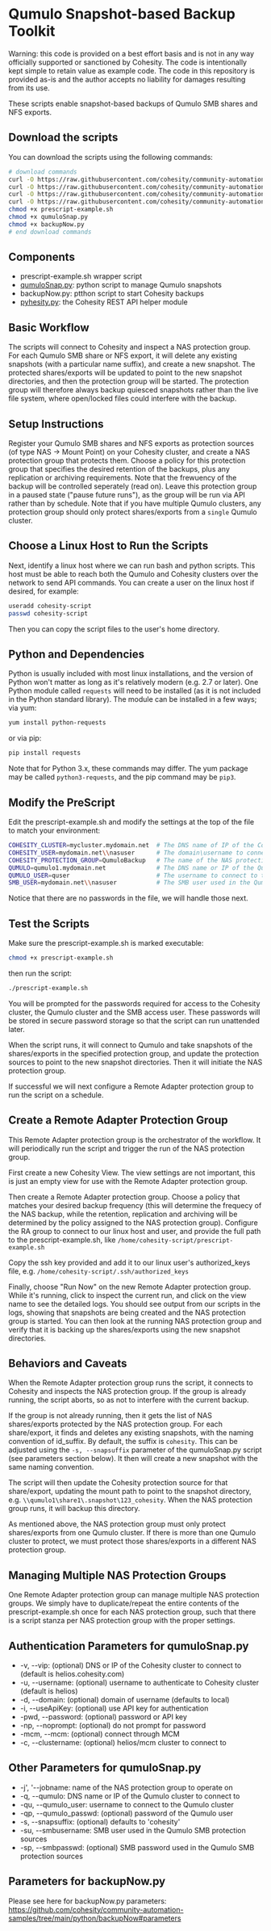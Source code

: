 # Qumulo Snapshot-based Backup Toolkit

Warning: this code is provided on a best effort basis and is not in any way officially supported or sanctioned by Cohesity. The code is intentionally kept simple to retain value as example code. The code in this repository is provided as-is and the author accepts no liability for damages resulting from its use.

These scripts enable snapshot-based backups of Qumulo SMB shares and NFS exports.

## Download the scripts

You can download the scripts using the following commands:

```bash
# download commands
curl -O https://raw.githubusercontent.com/cohesity/community-automation-samples/main/python/qumuloSnapper/prescript-example.sh
curl -O https://raw.githubusercontent.com/cohesity/community-automation-samples/main/python/qumuloSnapper/qumuloSnap.py
curl -O https://raw.githubusercontent.com/cohesity/community-automation-samples/main/python/backupNow/backupNow.py
curl -O https://raw.githubusercontent.com/cohesity/community-automation-samples/main/python/pyhesity.py
chmod +x prescript-example.sh
chmod +x qumuloSnap.py
chmod +x backupNow.py
# end download commands
```

## Components

* prescript-example.sh wrapper script
* [qumuloSnap.py](https://raw.githubusercontent.com/cohesity/community-automation-samples/main/python/qumuloSnapper/qumuloSnap.py): python script to manage Qumulo snapshots
* backupNow.py: ptthon script to start Cohesity backups
* [pyhesity.py](https://raw.githubusercontent.com/cohesity/community-automation-samples/main/python/pyhesity/pyhesity.py): the Cohesity REST API helper module

## Basic Workflow

The scripts will connect to Cohesity and inspect a NAS protection group. For each Qumulo SMB share or NFS export, it will delete any existing snapshots (with a particular name suffix), and create a new snapshot. The protected shares/exports will be updated to point to the new snapshot directories, and then the protection group will be started. The protection group will therefore always backup quiesced snapshots rather than the live file system, where open/locked files could interfere with the backup.

## Setup Instructions

Register your Qumulo SMB shares and NFS exports as protection sources (of type NAS -> Mount Point) on your Cohesity cluster, and create a NAS protection group that protects them. Choose a policy for this protection group that specifies the desired retention of the backups, plus any replication or archiving requirements. Note that the frewuency of the backup will be controlled seperately (read on). Leave this protection group in a paused state ("pause future runs"), as the group will be run via API rather than by schedule. Note that if you have multiple Qumulo clusters, any protection group should only protect shares/exports from a `single` Qumulo cluster.

## Choose a Linux Host to Run the Scripts

Next, identify a linux host where we can run bash and python scripts. This host must be able to reach both the Qumulo and Cohesity clusters over the network to send API commands. You can create a user on the linux host if desired, for example:

```bash
useradd cohesity-script
passwd cohesity-script
```

Then you can copy the script files to the user's home directory.

## Python and Dependencies

Python is usually included with most linux installations, and the version of Python won't matter as long as it's relatively modern (e.g. 2.7 or later). One Python module called `requests` will need to be installed (as it is not included in the Python standard library). The module can be installed in a few ways; via yum:

```bash
yum install python-requests
```

or via pip:

```bash
pip install requests
```

Note that for Python 3.x, these commands may differ. The yum package may be called `python3-requests`, and the pip command may be `pip3`.

## Modify the PreScript

Edit the prescript-example.sh and modify the settings at the top of the file to match your environment:

```bash
COHESITY_CLUSTER=mycluster.mydomain.net  # The DNS name of IP of the Cohesity cluster to connect to
COHESITY_USER=mydomain.net\\nasuser      # The domain\username to connect to the Cohesity cluster
COHESITY_PROTECTION_GROUP=QumuloBackup   # The name of the NAS protection group to operate on
QUMULO=qumulo1.mydomain.net              # The DNS name or IP of the Qumulo cluster to connect to 
QUMULO_USER=quser                        # The username to connect to the Qumulo cluster
SMB_USER=mydomain.net\\nasuser           # The SMB user used in the Qumulo SMB protection sources
```

Notice that there are no passwords in the file, we will handle those next.

## Test the Scripts

Make sure the prescript-example.sh is marked executable:

```bash
chmod +x prescript-example.sh
```

then run the script:

```bash
./prescript-example.sh
```

You will be prompted for the passwords required for access to the Cohesity cluster, the Qumulo cluster and the SMB access user. These passwords will be stored in secure password storage so that the script can run unattended later.

When the script runs, it will connect to Qumulo and take snapshots of the shares/exports in the specified protection group, and update the protection sources to point to the new snapshot directories. Then it will initiate the NAS protection group.

If successful we will next configure a Remote Adapter protection group to run the script on a schedule.

## Create a Remote Adapter Protection Group

This Remote Adapter protection group is the orchestrator of the workflow. It will periodically run the script and trigger the run of the NAS protection group.

First create a new Cohesity View. The view settings are not important, this is just an empty view for use with the Remote Adapter protection group.

Then create a Remote Adapter protection group. Choose a policy that matches your desired backup frequency (this will determine the frequecy of the NAS backup, while the retention, replication and archiving will be determined by the policy assigned to the NAS protection group). Configure the RA group to connect to our linux host and user, and provide the full path to the prescript-example.sh, like `/home/cohesity-script/prescript-example.sh`

Copy the ssh key provided and add it to our linux user's authorized_keys file, e.g. `/home/cohesity-script/.ssh/authorized_keys`

Finally, choose "Run Now" on the new Remote Adapter protection group. While it's running, click to inspect the current run, and click on the view name to see the detailed logs. You should see output from our scripts in the logs, showing that snapshots are being created and the NAS protection group is started. You can then look at the running NAS protection group and verify that it is backing up the shares/exports using the new snapshot directories.

## Behaviors and Caveats

When the Remote Adapter protection group runs the script, it connects to Cohesity and inspects the NAS protection group. If the group is already running, the script aborts, so as not to interfere with the current backup.

If the group is not already running, then it gets the list of NAS shares/exports protected by the NAS protection group. For each share/export, it finds and deletes any existing snapshots, with the naming convention of id_suffix. By default, the suffix is `cohesity`. This can be adjusted using the `-s, --snapsuffix` parameter of the qumuloSnap.py script (see parameters section below). It then will create a new snapshot with the same naming convention.

The script will then update the Cohesity protection source for that share/export, updating the mount path to point to the snapshot directory, e.g. `\\qumulo1\share1\.snapshot\123_cohesity`. When the NAS protection group runs, it will backup this directory.

As mentioned above, the NAS protection group must only protect shares/exports from one Qumulo cluster. If there is more than one Qumulo cluster to protect, we must protect those shares/exports in a different NAS protection group.

## Managing Multiple NAS Protection Groups

One Remote Adapter protection group can manage multiple NAS protection groups. We simply have to duplicate/repeat the entire contents of the prescript-example.sh once for each NAS protection group, such that there is a script stanza per NAS protection group with the proper settings.

## Authentication Parameters for qumuloSnap.py

* -v, --vip: (optional) DNS or IP of the Cohesity cluster to connect to (default is helios.cohesity.com)
* -u, --username: (optional) username to authenticate to Cohesity cluster (default is helios)
* -d, --domain: (optional) domain of username (defaults to local)
* -i, --useApiKey: (optional) use API key for authentication
* -pwd, --password: (optional) password or API key
* -np, --noprompt: (optional) do not prompt for password
* -mcm, --mcm: (optional) connect through MCM
* -c, --clustername: (optional) helios/mcm cluster to connect to

## Other Parameters for qumuloSnap.py

* -j', '--jobname: name of the NAS protection group to operate on
* -q, --qumulo: DNS name or IP of the Qumulo cluster to connect to
* -qu, --qumulo_user: username to connect to the Qumulo cluster
* -qp, --qumulo_passwd: (optional) password of the Qumulo user
* -s, --snapsuffix: (optional) defaults to 'cohesity'
* -su, --smbusername: SMB user used in the Qumulo SMB protection sources
* -sp, --smbpasswd: (optional) SMB password used in the Qumulo SMB protection sources

## Parameters for backupNow.py

Please see here for backupNow.py parameters: <https://github.com/cohesity/community-automation-samples/tree/main/python/backupNow#parameters>
